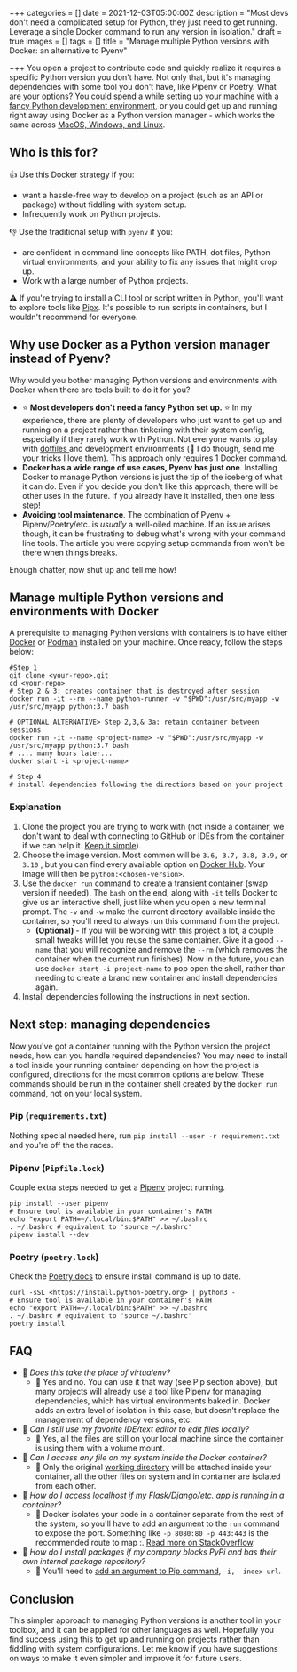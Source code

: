 +++
categories = []
date = 2021-12-03T05:00:00Z
description = "Most devs don't need a complicated setup for Python, they just need to get running. Leverage a single Docker command to run any version in isolation."
draft = true
images = []
tags = []
title = "Manage multiple Python versions with Docker: an alternative to Pyenv"

+++
You open a project to contribute code and quickly realize it requires a specific Python version you don't have. Not only that, but it's managing dependencies with some tool you don't have, like Pipenv or Poetry. What are your options? You could spend a while setting up your machine with a [fancy Python development environment](https://jacobian.org/2019/nov/11/python-environment-2020/), or you could get up and running right away using Docker as a Python version manager - which works the same across [MacOS, Windows, and Linux](https://docs.docker.com/get-docker/).

## Who is this for?

👍 Use this Docker strategy if you:

* want a hassle-free way to develop on a project (such as an API or package) without fiddling with system setup.
* Infrequently work on Python projects.

👎 Use the traditional setup with `pyenv` if you:

* are confident in command line concepts like PATH, dot files, Python virtual environments, and your ability to fix any issues that might crop up.
* Work with a large number of Python projects.

⚠️ If you're trying to install a CLI tool or script written in Python, you'll want to explore tools like [Pipx](https://github.com/pypa/pipx). It's possible to run scripts in containers, but I wouldn't recommend for everyone.

## Why use Docker as a Python version manager instead of Pyenv?

Why would you bother managing Python versions and environments with Docker when there are tools built to do it for you?

* ⭐ **Most developers don't need a fancy Python set up.** ⭐ In my experience, there are plenty of developers who just want to get up and running on a project rather than tinkering with their system config, especially if they rarely work with Python. Not everyone wants to play with [dotfiles ](https://github.com/search?q=dotfiles)and development environments (😬 I do though, send me your tricks I love them). This approach only requires 1 Docker command.
* **Docker has a wide range of use cases, Pyenv has just one**. Installing Docker to manage Python versions is just the tip of the iceberg of what it can do. Even if you decide you don't like this approach, there will be other uses in the future. If you already have it installed, then one less step!
* **Avoiding tool maintenance**. The combination of Pyenv + Pipenv/Poetry/etc. is _usually_ a well-oiled machine. If an issue arises though, it can be frustrating to debug what's wrong with your command line tools. The article you were copying setup commands from won't be there when things breaks.

Enough chatter, now shut up and tell me how!

## Manage multiple Python versions and environments with Docker

A prerequisite to managing Python versions with containers is to have either [Docker](https://docker.com) or [Podman](https://podman.io/) installed on your machine. Once ready, follow the steps below:

    #Step 1
    git clone <your-repo>.git
    cd <your-repo>
    # Step 2 & 3: creates container that is destroyed after session
    docker run -it --rm --name python-runner -v "$PWD":/usr/src/myapp -w /usr/src/myapp python:3.7 bash 
    
    # OPTIONAL ALTERNATIVE> Step 2,3,& 3a: retain container between sessions
    docker run -it --name <project-name> -v "$PWD":/usr/src/myapp -w /usr/src/myapp python:3.7 bash
    # .... many hours later...
    docker start -i <project-name>
    
    # Step 4
    # install dependencies following the directions based on your project
    

### Explanation

1. Clone the project you are trying to work with (not inside a container, we don't want to deal with connecting to GitHub or IDEs from the container if we can help it. [Keep it simple](https://en.wikipedia.org/wiki/KISS_principle)).
2. Choose the image version. Most common will be `3.6, 3.7, 3.8, 3.9,` or `3.10` , but you can find every available option on [Docker Hub](https://hub.docker.com/_/python/). Your image will then be `python:<chosen-version>`.
3. Use the `docker run` command to create a transient container (swap version if needed). The `bash` on the end, along with `-it` tells Docker to give us an interactive shell, just like when you open a new terminal prompt. The `-v` and `-w` make the current directory available inside the container, so you'll need to always run this command from the project.
   * **(Optional)** - If you will be working with this project a lot, a couple small tweaks will let you reuse the same container. Give it a good `--name` that you will recognize and remove the `--rm` (which removes the container when the current run finishes). Now in the future, you can use `docker start -i project-name` to pop open the shell, rather than needing to create a brand new container and install dependencies again.
4. Install dependencies following the instructions in next section.

## Next step: managing dependencies

Now you've got a container running with the Python version the project needs, how can you handle required dependencies? You may need to install a tool inside your running container depending on how the project is configured, directions for the most common options are below. These commands should be run in the container shell created by the `docker run` command, not on your local system.

### Pip (`requirements.txt`)

Nothing special needed here, run `pip install --user -r requirement.txt` and you're off the the races.

### Pipenv (`Pipfile.lock`)

Couple extra steps needed to get a [Pipenv](https://pipenv.pypa.io/en/latest/) project running.

    pip install --user pipenv
    # Ensure tool is available in your container's PATH
    echo "export PATH=~/.local/bin:$PATH" >> ~/.bashrc
    . ~/.bashrc # equivalent to 'source ~/.bashrc'
    pipenv install --dev
    

### Poetry (`poetry.lock`)

Check the [Poetry docs](https://python-poetry.org/docs/master/#installation) to ensure install command is up to date.

    curl -sSL <https://install.python-poetry.org> | python3 -
    # Ensure tool is available in your container's PATH
    echo "export PATH=~/.local/bin:$PATH" >> ~/.bashrc
    . ~/.bashrc # equivalent to 'source ~/.bashrc'
    poetry install
    

## FAQ

* 🙋 _Does this take the place of virtualenv?_
  * 📣 Yes and no. You can use it that way (see Pip section above), but many projects will already use a tool like Pipenv for managing dependencies, which has virtual environments baked in. Docker adds an extra level of isolation in this case, but doesn't replace the management of dependency versions, etc.
* 🙋 _Can I still use my favorite IDE/text editor to edit files locally?_
  * 📣 Yes, all the files are still on your local machine since the container is using them with a volume mount.
* 🙋 _Can I access any file on my system inside the Docker container?_
  * 📣 Only the original [working directory](https://explainshell.com/explain/1/pwd) will be attached inside your container, all the other files on system and in container are isolated from each other.
* 🙋 _How do I access_ [_localhost_](http://localhost) _if my Flask/Django/etc. app is running in a container?_
  * 📣 Docker isolates your code in a container separate from the rest of the system, so you'll have to add an argument to the `run` command to expose the port. Something like `-p 8080:80 -p 443:443` is the recommended route to map <localhost-port>:<container-port>. [Read more on StackOverflow](https://stackoverflow.com/questions/37981001/how-can-i-run-a-docker-container-on-localhost-over-the-default-ip).
* 🙋 _How do I install packages if my company blocks PyPi and has their own internal package repository?_
  * 📣 You'll need to [add an argument to Pip command](https://pip.pypa.io/en/stable/cli/pip_install/#install-index-url), `-i,--index-url`.

## Conclusion

This simpler approach to managing Python versions is another tool in your toolbox, and it can be applied for other languages as well. Hopefully you find success using this to get up and running on projects rather than fiddling with system configurations. Let me know if you have suggestions on ways to make it even simpler and improve it for future users.
